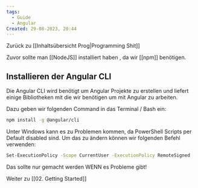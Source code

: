 ```yaml
---
tags:
  - Guide
  - Angular
Created: 29-08-2023, 20:44
---
```

Zurück zu [[Inhaltsübersicht Prog|Programming Shit]]

Zuvor sollte man [[NodeJS]] installiert haben , da wir [[npm]] benötigen.

## Installieren der Angular CLI

Die Angular CLI wird benötigt um Angular Projekte zu erstellen und liefert einige Bibliotheken mit die wir benötigen um mit Angular zu arbeiten.

Dazu geben wir folgenden Command in das Terminal / Bash ein:
```bash
npm install -g @angular/cli
```

Unter Windows kann es zu Problemen kommen, da PowerShell Scripts per Default disabled sind. Um das zu ändern können wir folgenden Befehl verwenden:

```bash
Set-ExecutionPolicy -Scope CurrentUser -ExecutionPolicy RemoteSigned
```

Das sollte nur gemacht werden WENN es Probleme gibt!



Weiter zu [[02. Getting Started]]